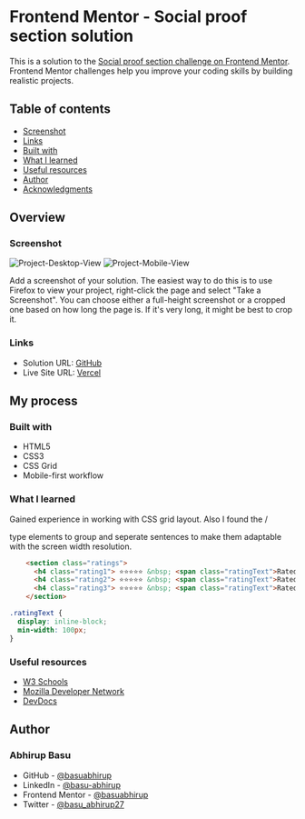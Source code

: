 # Frontend Mentor - Social proof section solution

This is a solution to the [Social proof section challenge on Frontend Mentor](https://www.frontendmentor.io/challenges/social-proof-section-6e0qTv_bA). Frontend Mentor challenges help you improve your coding skills by building realistic projects. 

## Table of contents

  - [Screenshot](#screenshot)
  - [Links](#links)
  - [Built with](#built-with)
  - [What I learned](#what-i-learned)
  - [Useful resources](#useful-resources)
  - [Author](#author)
  - [Acknowledgments](#acknowledgments)


## Overview


### Screenshot

![Project-Desktop-View](./screenshot.jpg)
![Project-Mobile-View](./screenshot.jpg)


Add a screenshot of your solution. The easiest way to do this is to use Firefox to view your project, right-click the page and select "Take a Screenshot". You can choose either a full-height screenshot or a cropped one based on how long the page is. If it's very long, it might be best to crop it.



### Links

- Solution URL: [GitHub](https://github.com/basuabhirup/social-proof-section)
- Live Site URL: [Vercel](https://social-proof-section-basuabhirup.vercel.app/)

## My process

### Built with

- HTML5
- CSS3
- CSS Grid
- Mobile-first workflow


### What I learned

Gained experience in working with CSS grid layout. Also I found the <span> / <div> type elements to group and seperate sentences to make them adaptable with the screen width resolution.


```html
    <section class="ratings">
      <h4 class="rating1"> ⭐⭐⭐⭐⭐ &nbsp; <span class="ratingText">Rated 5 Stars in Reviews</span></h4>
      <h4 class="rating2"> ⭐⭐⭐⭐⭐ &nbsp; <span class="ratingText">Rated 5 Stars in Report Guru</span></h4>
      <h4 class="rating3"> ⭐⭐⭐⭐⭐ &nbsp; <span class="ratingText">Rated 5 Stars in BestTech</span></h4>
    </section>
```
  
```css
.ratingText {
  display: inline-block;
  min-width: 100px;
}
```


### Useful resources

- [W3 Schools](https://www.w3schools.com/cssref/default.asp) 
- [Mozilla Developer Network](https://developer.mozilla.org/en-US/docs/Learn) 
- [DevDocs](https://devdocs.io/css/)


## Author

### __Abhirup Basu__

- GitHub - [@basuabhirup](https://github.com/basuabhirup)
- LinkedIn - [@basu-abhirup](https://www.linkedin.com/in/basu-abhirup/)
- Frontend Mentor - [@basuabhirup](https://www.frontendmentor.io/profile/basuabhirup)
- Twitter - [@basu_abhirup27](https://www.twitter.com/basu_abhirup27)
